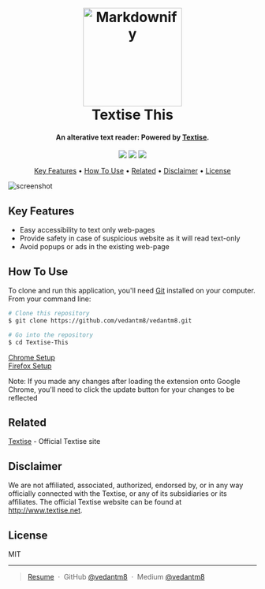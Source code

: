 
<h1 align="center">
  <br>
  <a href="https://textise.wordpress.com/"><img src="https://textise.files.wordpress.com/2018/02/cropped-textise-logo61.png?w=200" alt="Markdownify" width="200"></a>
  <br>
  Textise This 
  <br>
</h1>

<h4 align="center">An alterative text reader: Powered by <a href="http://textise.net" target="_blank">Textise</a>.</h4>

<div align="center">
    <img src="https://img.shields.io/badge/-HTML-333333?style=flat&logo=HTML5"/>
    <img src="https://img.shields.io/badge/-CSS-333333?style=flat&logo=CSS3&logoColor=1572B6"/>
    <img src="https://img.shields.io/badge/-JavaScript-333333?style=flat&logo=javascript"/>
</div>

<p align="center">
  <a href="#key-features">Key Features</a> •
  <a href="#how-to-use">How To Use</a> •
  <a href="#related">Related</a> •
    <a href="#disclaimer">Disclaimer</a> •
  <a href="#license">License</a>
</p>

![screenshot](./docs//demo.gif)

## Key Features

* Easy accessibility to text only web-pages
* Provide safety in case of suspicious website as it will read text-only
* Avoid popups or ads in the existing web-page

## How To Use

To clone and run this application, you'll need [Git](https://git-scm.com) installed on your computer. From your command line:

```bash
# Clone this repository
$ git clone https://github.com/vedantm8/vedantm8.git

# Go into the repository
$ cd Textise-This
```

[Chrome Setup](./Chrome/Chrome-Setup.md) <br/>
[Firefox Setup](./Firefox/Firefox-Setup.md)

Note: If you made any changes after loading the extension onto Google Chrome, you'll need to 
click the update button for your changes to be reflected 

## Related

[Textise](https://textise.net) - Official Textise site

## Disclaimer

We are not affiliated, associated, authorized, endorsed by, or in any way officially connected with the Textise, or any of its subsidiaries or its affiliates. The official Textise website can be found at http://www.textise.net.

## License

MIT

---

> [Resume](https://vedantm8.github.io/#/resume) &nbsp;&middot;&nbsp;
> GitHub [@vedantm8](https://github.com/vedantm8) &nbsp;&middot;&nbsp;
> Medium [@vedantm8](https://medium.com/@vedantm8)

